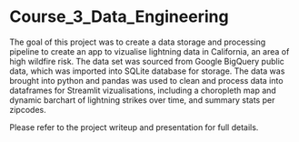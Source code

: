 # Course_3_Data_Engineering

The goal of this project was to create a data storage and processing pipeline to create an app to vizualise lightning data in California, an area of high wildfire risk. The data set was sourced from Google BigQuery public data, which was imported into SQLite database for storage. The data was brought into python and pandas was used to clean and process data into dataframes for Streamlit vizualisations, including a choropleth map and dynamic barchart of lightning strikes over time, and summary stats per zipcodes.

Please refer to the project writeup and presentation for full details.
